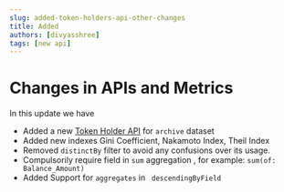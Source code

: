 ```yaml
---
slug: added-token-holders-api-other-changes
title: Added 
authors: [divyasshree]
tags: [new api]
---
```


# Changes in APIs and Metrics

In this update we have
- Added a new [Token Holder API](https://docs.bitquery.io/docs/evm/token_holders/) for `archive` dataset
- Added new indexes Gini Coefficient, Nakamoto Index, Theil Index
- Removed `distinctBy` filter to avoid any confusions over its usage.
- Compulsorily require field in `sum` aggregation , for example: `sum(of: Balance_Amount)`
- Added Support for `aggregates` in ` descendingByField`